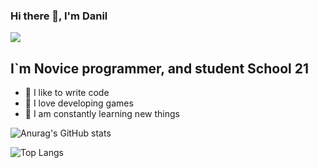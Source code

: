 ### Hi there 👋, I'm Danil
![](https://komarev.com/ghpvc/?username=danil2283376)

## I`m Novice programmer, and student School 21
- 💪 I like to write code
- 🎉 I love developing games
- 🥅 I am constantly learning new things

![Anurag's GitHub stats](https://github-readme-stats.vercel.app/api?username=danil2283376)

![Top Langs](https://github-readme-stats.vercel.app/api/top-langs/?username=danil2283376&layout=compact)